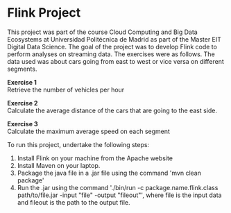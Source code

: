 # Flink Project
This project was part of the course Cloud Computing and Big Data Ecosystems at Universidad Politécnica de Madrid as part of the Master EIT Digital Data Science. The goal of the project was to develop Flink code to perform analyses on streaming data. The exercises were as follows. The data used was about cars going from east to west or vice versa on different segments.

**Exercise 1** <br>
Retrieve the number of vehicles per hour

**Exercise 2** <br>
Calculate the average distance of the cars that are going to the east side.

**Exercise 3** <br>
Calculate the maximum average speed on each segment

To run this project, undertake the following steps:
1. Install Flink on your machine from the Apache website
2. Install Maven on your laptop. 
3. Package the java file in a .jar file using the command 'mvn clean package'
4. Run the .jar using the command './bin/run -c package.name.flink.class path/to/file.jar -input "file" -output "fileout"', where file is the input data and fileout is the path to the output file.

